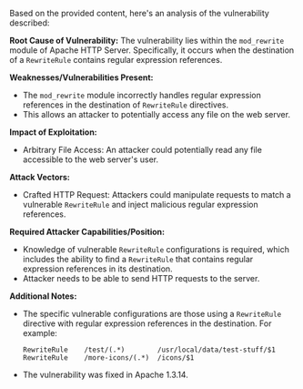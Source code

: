 Based on the provided content, here's an analysis of the vulnerability described:

**Root Cause of Vulnerability:**
The vulnerability lies within the `mod_rewrite` module of Apache HTTP Server. Specifically, it occurs when the destination of a `RewriteRule` contains regular expression references.

**Weaknesses/Vulnerabilities Present:**
- The `mod_rewrite` module incorrectly handles regular expression references in the destination of `RewriteRule` directives.
- This allows an attacker to potentially access any file on the web server.

**Impact of Exploitation:**
- Arbitrary File Access: An attacker could potentially read any file accessible to the web server's user.

**Attack Vectors:**
- Crafted HTTP Request: Attackers could manipulate requests to match a vulnerable `RewriteRule` and inject malicious regular expression references.

**Required Attacker Capabilities/Position:**
- Knowledge of vulnerable `RewriteRule` configurations is required, which includes the ability to find a `RewriteRule` that contains regular expression references in its destination.
- Attacker needs to be able to send HTTP requests to the server.

**Additional Notes:**
- The specific vulnerable configurations are those using a `RewriteRule` directive with regular expression references in the destination. For example:
    ```
    RewriteRule    /test/(.*)        /usr/local/data/test-stuff/$1
    RewriteRule    /more-icons/(.*)  /icons/$1
    ```
- The vulnerability was fixed in Apache 1.3.14.
